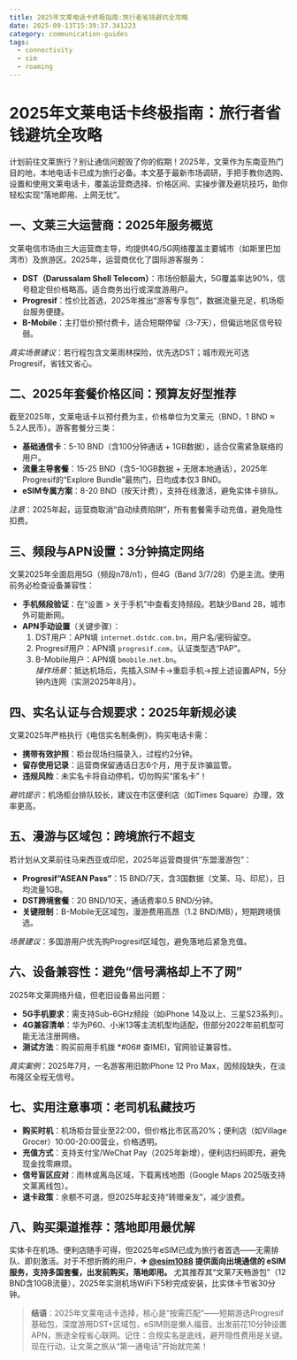 ```yaml
---
title: 2025年文莱电话卡终极指南:旅行者省钱避坑全攻略
date: 2025-09-13T15:39:37.341223
category: communication-guides
tags:
  - connectivity
  - sim
  - roaming
---
```


# 2025年文莱电话卡终极指南：旅行者省钱避坑全攻略

计划前往文莱旅行？别让通信问题毁了你的假期！2025年，文莱作为东南亚热门目的地，本地电话卡已成为旅行必备。本文基于最新市场调研，手把手教你选购、设置和使用文莱电话卡，覆盖运营商选择、价格区间、实操步骤及避坑技巧，助你轻松实现“落地即用、上网无忧”。

## 一、文莱三大运营商：2025年服务概览  
文莱电信市场由三大运营商主导，均提供4G/5G网络覆盖主要城市（如斯里巴加湾市）及旅游区。2025年，运营商优化了国际游客服务：  
- **DST（Darussalam Shell Telecom）**：市场份额最大，5G覆盖率达90%，信号稳定但价格略高。适合商务出行或深度游用户。  
- **Progresif**：性价比首选，2025年推出“游客专享包”，数据流量充足，机场柜台服务便捷。  
- **B-Mobile**：主打低价预付费卡，适合短期停留（3-7天），但偏远地区信号较弱。  

*真实场景建议*：若行程包含文莱雨林探险，优先选DST；城市观光可选Progresif，省钱又省心。

## 二、2025年套餐价格区间：预算友好型推荐  
截至2025年，文莱电话卡以预付费为主，价格单位为文莱元（BND，1 BND ≈ 5.2人民币）。游客套餐分三类：  
- **基础通信卡**：5-10 BND（含100分钟通话 + 1GB数据），适合仅需紧急联络的用户。  
- **流量主导套餐**：15-25 BND（含5-10GB数据 + 无限本地通话），2025年Progresif的“Explore Bundle”最热门，日均成本仅3 BND。  
- **eSIM专属方案**：8-20 BND（按天计费），支持在线激活，避免实体卡排队。  

*注意*：2025年起，运营商取消“自动续费陷阱”，所有套餐需手动充值，避免隐性扣费。

## 三、频段与APN设置：3分钟搞定网络  
文莱2025年全面启用5G（频段n78/n1），但4G（Band 3/7/28）仍是主流。使用前务必检查设备兼容性：  
- **手机频段验证**：在“设置 > 关于手机”中查看支持频段。若缺少Band 28，城市外可能断网。  
- **APN手动设置**（关键步骤）：  
  1. DST用户：APN填 `internet.dstdc.com.bn`，用户名/密码留空。  
  2. Progresif用户：APN填 `progresif.com`，认证类型选“PAP”。  
  3. B-Mobile用户：APN填 `bmobile.net.bn`。  
*操作场景*：抵达机场后，先插入SIM卡→重启手机→按上述设置APN，5分钟内连网（实测2025年8月）。

## 四、实名认证与合规要求：2025年新规必读  
文莱2025年严格执行《电信实名制条例》，购买电话卡需：  
- **携带有效护照**：柜台现场扫描录入，过程约2分钟。  
- **留存使用记录**：运营商保留通话日志6个月，用于反诈骗监管。  
- **违规风险**：未实名卡将自动停机，切勿购买“匿名卡”！  

*避坑提示*：机场柜台排队较长，建议在市区便利店（如Times Square）办理，效率更高。

## 五、漫游与区域包：跨境旅行不超支  
若计划从文莱前往马来西亚或印尼，2025年运营商提供“东盟漫游包”：  
- **Progresif“ASEAN Pass”**：15 BND/7天，含3国数据（文莱、马、印尼），日均流量1GB。  
- **DST跨境套餐**：20 BND/10天，通话费率0.5 BND/分钟。  
- **关键限制**：B-Mobile无区域包，漫游费用高昂（1.2 BND/MB），短期跨境慎选。  

*场景建议*：多国游用户优先购Progresif区域包，避免落地后紧急充值。

## 六、设备兼容性：避免“信号满格却上不了网”  
2025年文莱网络升级，但老旧设备易出问题：  
- **5G手机要求**：需支持Sub-6GHz频段（如iPhone 14及以上、三星S23系列）。  
- **4G兼容清单**：华为P60、小米13等主流机型均适配，但部分2022年前机型可能无法注册网络。  
- **测试方法**：购买前用手机拨 *#06# 查IMEI，官网验证兼容性。  

*真实案例*：2025年7月，一名游客用旧款iPhone 12 Pro Max，因频段缺失，在淡布隆区全程无信号。

## 七、实用注意事项：老司机私藏技巧  
- **购买时机**：机场柜台营业至22:00，但价格比市区高20%；便利店（如Village Grocer）10:00-20:00营业，价格透明。  
- **充值方式**：支持支付宝/WeChat Pay（2025年新增），便利店扫码即充，避免现金找零麻烦。  
- **信号盲区应对**：雨林或离岛区域，下载离线地图（Google Maps 2025版支持文莱离线包）。  
- **退卡政策**：余额不可退，但2025年起支持“转赠亲友”，减少浪费。  

## 八、购买渠道推荐：落地即用最优解  
实体卡在机场、便利店随手可得，但2025年eSIM已成为旅行者首选——无需排队、即刻激活。对于不想折腾的用户，**✈ [@esim1088](https://t.me/s/esim1088) 提供面向出境通信的 eSIM 服务，支持多国套餐，出发前购买，落地即用。** 尤其推荐其“文莱7天畅游包”（12 BND含10GB流量），2025年实测机场WiFi下5秒完成安装，比实体卡节省30分钟。  

> **结语**：2025年文莱电话卡选择，核心是“按需匹配”——短期游选Progresif基础包，深度游用DST+区域包，eSIM则是懒人福音。出发前花10分钟设置APN，旅途全程省心联网。记住：合规实名是底线，避开隐性费用是关键。现在行动，让文莱之旅从“第一通电话”开始就完美！